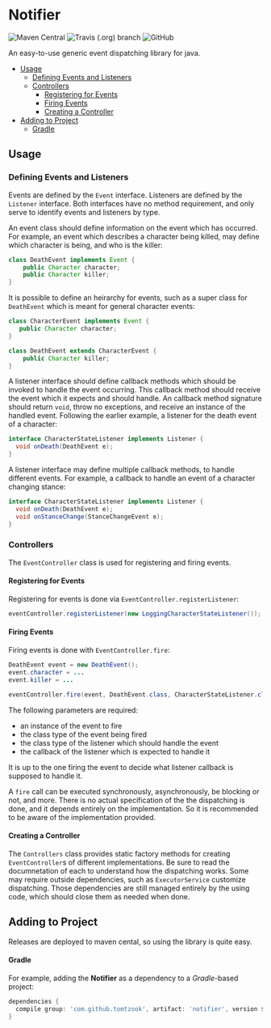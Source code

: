 # Notifier
![Maven Central](https://img.shields.io/maven-central/v/com.github.tomtzook/notifier)
![Travis (.org) branch](https://img.shields.io/travis/tomtzook/Notifier/master.svg)
![GitHub](https://img.shields.io/github/license/tomtzook/Notifier.svg)

An easy-to-use generic event dispatching library for java. 

- [Usage](#usage)
  - [Defining Events and Listeners](#defining-events-and-listeners)
  - [Controllers](#controllers)
    - [Registering for Events](#registering-for-events)
    - [Firing Events](#firing-events)
    - [Creating a Controller](#creating-a-controller)
- [Adding to Project](#adding-to-project)
  - [Gradle](#gradle)

## Usage

### Defining Events and Listeners

Events are defined by the `Event` interface. Listeners are defined by the `Listener` interface. Both interfaces have no method requirement, and only serve to identify events and listeners by type.

An event class should define information on the event which has occurred. For example, an event which describes a character being killed, may define which character is being, and who is the killer:
```Java
class DeathEvent implements Event {
    public Character character;
    public Character killer;
}
```
It is possible to define an heirarchy for events, such as a super class for `DeathEvent` which is meant for general character events:
```Java
class CharacterEvent implements Event {
   public Character character;
}

class DeathEvent extends CharacterEvent {
    public Character killer;
}
```

A listener interface should define callback methods which should be invoked to handle the event occurring. This callback method should receive the event which it expects and should handle. An callback method signature should return `void`, throw no exceptions, and receive an instance of the handled event. Following the earlier example, a listener for the death event of a character:
```Java
interface CharacterStateListener implements Listener {
  void onDeath(DeathEvent e);
}
```
A listener interface may define multiple callback methods, to handle different events. For example, a callback to handle an event of a character changing stance:
```Java
interface CharacterStateListener implements Listener {
  void onDeath(DeathEvent e);
  void onStanceChange(StanceChangeEvent e);
}
```
### Controllers

The `EventController` class is used for registering and firing events. 

#### Registering for Events

Registering for events is done via `EventController.registerListener`:
```Java
eventController.registerListener(new LoggingCharacterStateListener());
```

#### Firing Events

Firing events is done with `EventController.fire`:
```Java
DeathEvent event = new DeathEvent();
event.character = ...
event.killer = ...

eventController.fire(event, DeathEvent.class, CharacterStateListener.class, CharacterStateListener::onDeath);
```
The following parameters are required:
- an instance of the event to fire
- the class type of the event being fired
- the class type of the listener which should handle the event
- the callback of the listener which is expected to handle it

It is up to the one firing the event to decide what listener callback is supposed to handle it.

A `fire` call can be executed synchronously, asynchronously, be blocking or not, and more. There is no actual specification of the the dispatching is done, and it depends entirely on the implementation. So it is recommended to be aware of the implementation provided.

#### Creating a Controller

The `Controllers` class provides static factory methods for creating `EventController`s of different implementations. Be sure to read the documnetation of each to understand how the dispatching works. Some may require outside dependencies, such as `ExecutorService` customize dispatching. Those dependencies are still managed entirely by the using code, which should close them as needed when done.

## Adding to Project

Releases are deployed to maven cental, so using the library is quite easy.

#### Gradle

For example, adding the __Notifier__ as a dependency to a _Gradle_-based project:
```Groovy
dependencies {
  compile group: 'com.github.tomtzook', artifact: 'notifier', version $version
}
``` 
